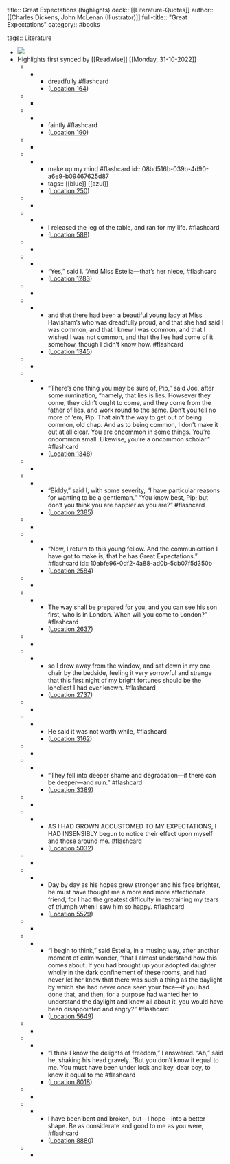 title:: Great Expectations (highlights)
deck:: [[Literature-Quotes]]
author:: [[Charles Dickens, John McLenan (Illustrator)]]
full-title:: "Great Expectations"
category:: #books

tags:: Literature

- ![](https://images-na.ssl-images-amazon.com/images/I/516U6tIUadL._SL200_.jpg)
- Highlights first synced by [[Readwise]] [[Monday, 31-10-2022]]
	- -
		- dreadfully #flashcard
		- ([Location 164](https://readwise.io/to_kindle?action=open&asin=B01E0XDNGK&location=164))
	- -
	- -
		- faintly #flashcard
		- ([Location 190](https://readwise.io/to_kindle?action=open&asin=B01E0XDNGK&location=190))
	- -
	- -
		- make up my mind #flashcard
		  id:: 08bd516b-039b-4d90-a6e9-b09467625d87
		- tags:: [[blue]] [[azul]]
		- ([Location 250](https://readwise.io/to_kindle?action=open&asin=B01E0XDNGK&location=250))
	- -
	- -
		- I released the leg of the table, and ran for my life. #flashcard
		- ([Location 588](https://readwise.io/to_kindle?action=open&asin=B01E0XDNGK&location=588))
	- -
	- -
		- “Yes,” said I. “And Miss Estella—that’s her niece, #flashcard
		- ([Location 1283](https://readwise.io/to_kindle?action=open&asin=B01E0XDNGK&location=1283))
	- -
	- -
		- and that there had been a beautiful young lady at Miss Havisham’s who was dreadfully proud, and that she had said I was common, and that I knew I was common, and that I wished I was not common, and that the lies had come of it somehow, though I didn’t know how. #flashcard
		- ([Location 1345](https://readwise.io/to_kindle?action=open&asin=B01E0XDNGK&location=1345))
	- -
	- -
		- “There’s one thing you may be sure of, Pip,” said Joe, after some rumination, “namely, that lies is lies. Howsever they come, they didn’t ought to come, and they come from the father of lies, and work round to the same. Don’t you tell no more of ’em, Pip. That ain’t the way to get out of being common, old chap. And as to being common, I don’t make it out at all clear. You are oncommon in some things. You’re oncommon small. Likewise, you’re a oncommon scholar.” #flashcard
		- ([Location 1348](https://readwise.io/to_kindle?action=open&asin=B01E0XDNGK&location=1348))
	- -
	- -
		- “Biddy,” said I, with some severity, “I have particular reasons for wanting to be a gentleman.” “You know best, Pip; but don’t you think you are happier as you are?” #flashcard
		- ([Location 2385](https://readwise.io/to_kindle?action=open&asin=B01E0XDNGK&location=2385))
	- -
	- -
		- “Now, I return to this young fellow. And the communication I have got to make is, that he has Great Expectations.” #flashcard
		  id:: 10abfe96-0df2-4a88-ad0b-5cb07f5d350b
		- ([Location 2584](https://readwise.io/to_kindle?action=open&asin=B01E0XDNGK&location=2584))
	- -
	- -
		- The way shall be prepared for you, and you can see his son first, who is in London. When will you come to London?” #flashcard
		- ([Location 2637](https://readwise.io/to_kindle?action=open&asin=B01E0XDNGK&location=2637))
	- -
	- -
		- so I drew away from the window, and sat down in my one chair by the bedside, feeling it very sorrowful and strange that this first night of my bright fortunes should be the loneliest I had ever known. #flashcard
		- ([Location 2737](https://readwise.io/to_kindle?action=open&asin=B01E0XDNGK&location=2737))
	- -
	- -
		- He said it was not worth while, #flashcard
		- ([Location 3162](https://readwise.io/to_kindle?action=open&asin=B01E0XDNGK&location=3162))
	- -
	- -
		- “They fell into deeper shame and degradation—if there can be deeper—and ruin.” #flashcard
		- ([Location 3389](https://readwise.io/to_kindle?action=open&asin=B01E0XDNGK&location=3389))
	- -
	- -
		- AS I HAD GROWN ACCUSTOMED TO MY EXPECTATIONS, I HAD INSENSIBLY begun to notice their effect upon myself and those around me. #flashcard
		- ([Location 5032](https://readwise.io/to_kindle?action=open&asin=B01E0XDNGK&location=5032))
	- -
	- -
		- Day by day as his hopes grew stronger and his face brighter, he must have thought me a more and more affectionate friend, for I had the greatest difficulty in restraining my tears of triumph when I saw him so happy. #flashcard
		- ([Location 5529](https://readwise.io/to_kindle?action=open&asin=B01E0XDNGK&location=5529))
	- -
	- -
		- “I begin to think,” said Estella, in a musing way, after another moment of calm wonder, “that I almost understand how this comes about. If you had brought up your adopted daughter wholly in the dark confinement of these rooms, and had never let her know that there was such a thing as the daylight by which she had never once seen your face—if you had done that, and then, for a purpose had wanted her to understand the daylight and know all about it, you would have been disappointed and angry?” #flashcard
		- ([Location 5649](https://readwise.io/to_kindle?action=open&asin=B01E0XDNGK&location=5649))
	- -
	- -
		- “I think I know the delights of freedom,” I answered. “Ah,” said he, shaking his head gravely. “But you don’t know it equal to me. You must have been under lock and key, dear boy, to know it equal to me #flashcard
		- ([Location 8018](https://readwise.io/to_kindle?action=open&asin=B01E0XDNGK&location=8018))
	- -
	- -
		- I have been bent and broken, but—I hope—into a better shape. Be as considerate and good to me as you were, #flashcard
		- ([Location 8880](https://readwise.io/to_kindle?action=open&asin=B01E0XDNGK&location=8880))
	- -